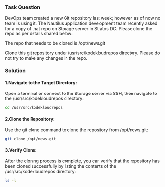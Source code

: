 ### Task Question

DevOps team created a new Git repository last week; however, as of now no team is using it. The Nautilus application development team recently asked for a copy of that repo on Storage server in Stratos DC. Please clone the repo as per details shared below:

The repo that needs to be cloned is /opt/news.git

Clone this git repository under /usr/src/kodekloudrepos directory. Please do not try to make any changes in the repo.

### Solution

#### 1.Navigate to the Target Directory:
Open a terminal or connect to the Storage server via SSH, then navigate to the /usr/src/kodekloudrepos directory:

```bash
cd /usr/src/kodekloudrepos
```
#### 2.Clone the Repository:
Use the git clone command to clone the repository from /opt/news.git:

```bash
git clone /opt/news.git
```
#### 3.Verify Clone:
After the cloning process is complete, you can verify that the repository has been cloned successfully by listing the contents of the /usr/src/kodekloudrepos directory:

```bash
ls -l
```